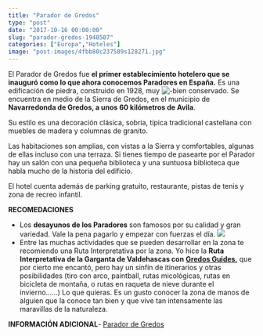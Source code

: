 ```yaml
---
title: "Parador de Gredos"
type: "post"
date: "2017-10-16 00:00:00"
slug: "parador-gredos-1948507"
categories: ["Europa","Hoteles"]
image: "post-images/4fbb80c237589s128271.jpg"
---
```


El Parador de Gredos fue **el primer establecimiento hotelero que se inauguró como lo que ahora conocemos Paradores en España.** Es una edificación de piedra, construido en 1928, muy ![ - ](post-images/4fbb80c237589s128271.jpg "detalle del Parador de Gredos")bien conservado. Se encuentra en medio de la Sierra de Gredos, en el municipio de **Navarredonda de Gredos, a unos 60 kilómetros de Avila**.  
  
Su estilo es una decoración clásica, sobria, típica tradicional castellana con muebles de madera y columnas de granito.  
  
Las habitaciones son amplias, con vistas a la Sierra y comfortables, algunas de ellas incluso con una terraza. Si tienes tiempo de pasearte por el Parador hay un salón con una pequeña biblioteca y una suntuosa biblioteca que habla mucho de la historia del edificio.  
  
El hotel cuenta además de parking gratuito, restaurante, pistas de tenis y zona de recreo infantil.  
  
   
  
**RECOMEDACIONES**

- Los **desayunos de los Paradores** son famosos por su calidad y gran variedad. Vale la pena pagarlo y empezar con fuerzas el día. ![](post-images/pozo-de-las-paredes-sierra-de-gredos.jpg)
- Entre las muchas actividades que se pueden desarrollar en la zona te recomiendo una Ruta Interpretativa por la zona. Yo hice la **Ruta Interpretativa de la Garganta de Valdehascas con**  **[Gredos Guides](http://www.gredosguides.es/actividades1.html),** que por cierto me encantó, pero hay un sinfín de itinerarios y otras posibilidades (tiro con arco, paintball, rutas micológicas, rutas en bicicleta de montaña, o rutas en raqueta de nieve durante el invierno......) Lo que quieras. Es un gusto conocer la zona de manos de alguien que la conoce tan bien y que vive tan intensamente las maravillas de la naturaleza.

**INFORMACIÓN ADICIONAL**- [Parador de Gredos](http://www.booking.com/hotel/es/parador-de-gredos.html?aid=1294466&no_rooms=1&group_adults=1)